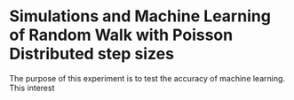 # Simulations and Machine Learning of Random Walk with Poisson Distributed step sizes
The purpose of this experiment is to test the accuracy of machine learning. This interest
